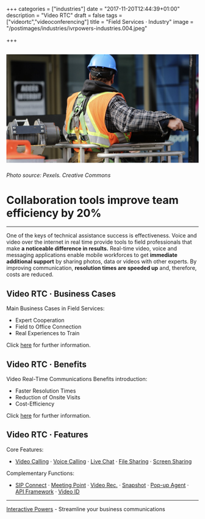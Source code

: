 +++
categories = ["industries"]
date = "2017-11-20T12:44:39+01:00"
description = "Video RTC"
draft = false
tags = ["videortc","videoconferencing"]
title = "Field Services · Industry"
image = "/postimages/industries/ivrpowers-industries.004.jpeg"

+++

![field worker](/postimages/industries/ivrpowers-industries.004.jpeg)
-----------
###### Photo source: Pexels. Creative Commons

# Collaboration tools improve team efficiency by 20%
---

One of the keys of technical assistance success is effectiveness. Voice and video over the internet in real time provide tools to field professionals that make **a noticeable difference in results.** Real-time video, voice and messaging applications enable mobile workforces to get **immediate additional support** by sharing photos, data or videos with other experts. By improving communication, **resolution times are speeded up** and, therefore, costs are reduced.


## Video RTC · Business Cases

Main Business Cases in Field Services:

* Expert Cooperation
* Field to Office Connection
* Real Experiences to Train

Click [here](http://blog.ivrpowers.com/post/industries/industries-field-business-cases/) for further information.

##	Video RTC · Benefits

Video Real-Time Communications Benefits introduction:

* Faster Resolution Times
* Reduction of Onsite Visits
* Cost-Efficiency

Click [here](http://blog.ivrpowers.com/post/industries/industries-field-benefits/) for further information.

## Video RTC · Features

Core Features:

* [Video Calling](http://blog.ivrpowers.com/post/products/video-rtc-video-calling/) · [Voice Calling](http://blog.ivrpowers.com/post/products/video-rtc-voice-calling/) · [Live Chat](http://blog.ivrpowers.com/post/products/video-rtc-live-chat/) · [File Sharing](http://blog.ivrpowers.com/post/products/video-rtc-file-sharing/) · [Screen Sharing](http://blog.ivrpowers.com/post/products/video-rtc-screen-sharing/)

Complementary Functions:

* [SIP Connect](http://blog.ivrpowers.com/post/products/video-rtc-sip-connect/) ·  [Meeting Point](http://blog.ivrpowers.com/post/products/video-rtc-meeting-point/) · [Video Rec.](http://blog.ivrpowers.com/post/products/video-rtc-video-recording/) · [Snapshot](http://blog.ivrpowers.com/post/products/video-rtc-snapshot/) · [Pop-up Agent](http://blog.ivrpowers.com/post/products/video-rtc-pop-up-agent/) · [API Framework](http://blog.ivrpowers.com/post/products/video-rtc-api-framework/) · [Video ID](http://blog.ivrpowers.com/post/products/video-rtc-video-id/)

---
[Interactive Powers](http://www.ivrpowers.com/) - Streamline your business communications



